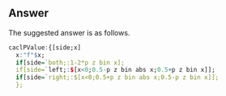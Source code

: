 ## Answer

The suggested answer is as follows.

```q
caclPValue:{[side;x]
  x:"f"$x;
  if[side=`both;:1-2*p z bin x];
  if[side=`left;:$[x<0;0.5-p z bin abs x;0.5+p z bin x]];
  if[side=`right;:$[x<0;0.5+p z bin abs x;0.5-p z bin x]];
  };
```
